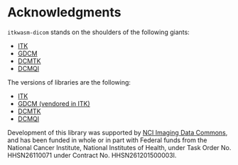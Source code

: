 # Acknowledgments

`itkwasm-dicom` stands on the shoulders of the following giants:

- [ITK](https://docs.itk.org/)
- [GDCM](https://sourceforge.net/projects/gdcm/)
- [DCMTK](https://dicom.offis.de/dcmtk.php.en)
- [DCMQI](https://github.com/QIICR/dcmqi)

The versions of libraries are the following:

- [ITK](https://github.com/InsightSoftwareConsortium/ITK-Wasm/blob/main/itk_wasm_env.bash#L18-L19)
- [GDCM (vendored in
  ITK)](https://github.com/InsightSoftwareConsortium/ITK-Wasm/blob/main/itk_wasm_env.bash#L18-L19)
- [DCMTK](https://github.com/InsightSoftwareConsortium/ITK-Wasm/blob/main/itk_wasm_env.bash#L15-L16)
- [DCMQI](https://github.com/InsightSoftwareConsortium/ITK-Wasm/blob/main/packages/dicom/dcmtk/CMakeLists.txt#L16-L17)

Development of this library was supported by [NCI Imaging Data Commons](https://imaging.datacommons.cancer.gov/), and has been funded in whole or in part with Federal funds from the National Cancer Institute, National Institutes of Health, under Task Order No. HHSN26110071 under Contract No. HHSN261201500003l.

